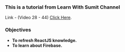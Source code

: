 ### This is a tutorial from Learn With Sumit Channel
Link - (Video 28 - 44) [Click Here](https://www.youtube.com/playlist?list=PLHiZ4m8vCp9M6HVQv7a36cp8LKzyHIePr).

### **Objectives**
- **To refresh ReactJS knowledge.**
- **To learn about Firebase.**
